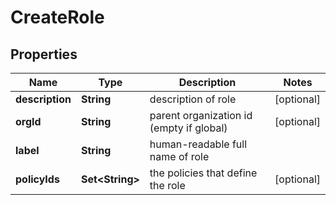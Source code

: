 

# CreateRole


## Properties

| Name | Type | Description | Notes |
|------------ | ------------- | ------------- | -------------|
|**description** | **String** | description of role |  [optional] |
|**orgId** | **String** | parent organization id (empty if global) |  [optional] |
|**label** | **String** | human-readable full name of role |  |
|**policyIds** | **Set&lt;String&gt;** | the policies that define the role |  [optional] |



